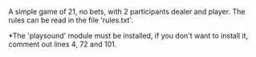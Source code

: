 A simple game of 21, no bets, with 2 participants dealer and player. The rules can be read in the file 'rules.txt'. 

*The 'playsound' module must be installed, if you don't want to install it, comment out lines 4, 72 and 101.
